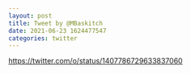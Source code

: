 ```yaml
--- 
layout: post 
title: Tweet by @MBaskitch 
date: 2021-06-23 1624477547 
categories: twitter 
--- 
```

https://twitter.com/o/status/1407786729633837060